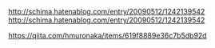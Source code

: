 ﻿http://schima.hatenablog.com/entry/20090512/1242139542
http://schima.hatenablog.com/entry/20090512/1242139542

https://qiita.com/hmuronaka/items/619f8889e36c7b5db92d